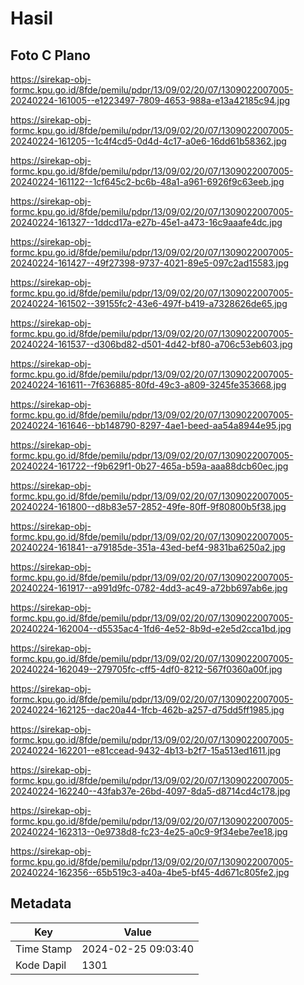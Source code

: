 # Hasil

## Foto C Plano

https://sirekap-obj-formc.kpu.go.id/8fde/pemilu/pdpr/13/09/02/20/07/1309022007005-20240224-161005--e1223497-7809-4653-988a-e13a42185c94.jpg

https://sirekap-obj-formc.kpu.go.id/8fde/pemilu/pdpr/13/09/02/20/07/1309022007005-20240224-161205--1c4f4cd5-0d4d-4c17-a0e6-16dd61b58362.jpg

https://sirekap-obj-formc.kpu.go.id/8fde/pemilu/pdpr/13/09/02/20/07/1309022007005-20240224-161122--1cf645c2-bc6b-48a1-a961-6926f9c63eeb.jpg

https://sirekap-obj-formc.kpu.go.id/8fde/pemilu/pdpr/13/09/02/20/07/1309022007005-20240224-161327--1ddcd17a-e27b-45e1-a473-16c9aaafe4dc.jpg

https://sirekap-obj-formc.kpu.go.id/8fde/pemilu/pdpr/13/09/02/20/07/1309022007005-20240224-161427--49f27398-9737-4021-89e5-097c2ad15583.jpg

https://sirekap-obj-formc.kpu.go.id/8fde/pemilu/pdpr/13/09/02/20/07/1309022007005-20240224-161502--39155fc2-43e6-497f-b419-a7328626de65.jpg

https://sirekap-obj-formc.kpu.go.id/8fde/pemilu/pdpr/13/09/02/20/07/1309022007005-20240224-161537--d306bd82-d501-4d42-bf80-a706c53eb603.jpg

https://sirekap-obj-formc.kpu.go.id/8fde/pemilu/pdpr/13/09/02/20/07/1309022007005-20240224-161611--7f636885-80fd-49c3-a809-3245fe353668.jpg

https://sirekap-obj-formc.kpu.go.id/8fde/pemilu/pdpr/13/09/02/20/07/1309022007005-20240224-161646--bb148790-8297-4ae1-beed-aa54a8944e95.jpg

https://sirekap-obj-formc.kpu.go.id/8fde/pemilu/pdpr/13/09/02/20/07/1309022007005-20240224-161722--f9b629f1-0b27-465a-b59a-aaa88dcb60ec.jpg

https://sirekap-obj-formc.kpu.go.id/8fde/pemilu/pdpr/13/09/02/20/07/1309022007005-20240224-161800--d8b83e57-2852-49fe-80ff-9f80800b5f38.jpg

https://sirekap-obj-formc.kpu.go.id/8fde/pemilu/pdpr/13/09/02/20/07/1309022007005-20240224-161841--a79185de-351a-43ed-bef4-9831ba6250a2.jpg

https://sirekap-obj-formc.kpu.go.id/8fde/pemilu/pdpr/13/09/02/20/07/1309022007005-20240224-161917--a991d9fc-0782-4dd3-ac49-a72bb697ab6e.jpg

https://sirekap-obj-formc.kpu.go.id/8fde/pemilu/pdpr/13/09/02/20/07/1309022007005-20240224-162004--d5535ac4-1fd6-4e52-8b9d-e2e5d2cca1bd.jpg

https://sirekap-obj-formc.kpu.go.id/8fde/pemilu/pdpr/13/09/02/20/07/1309022007005-20240224-162049--279705fc-cff5-4df0-8212-567f0360a00f.jpg

https://sirekap-obj-formc.kpu.go.id/8fde/pemilu/pdpr/13/09/02/20/07/1309022007005-20240224-162125--dac20a44-1fcb-462b-a257-d75dd5ff1985.jpg

https://sirekap-obj-formc.kpu.go.id/8fde/pemilu/pdpr/13/09/02/20/07/1309022007005-20240224-162201--e81ccead-9432-4b13-b2f7-15a513ed1611.jpg

https://sirekap-obj-formc.kpu.go.id/8fde/pemilu/pdpr/13/09/02/20/07/1309022007005-20240224-162240--43fab37e-26bd-4097-8da5-d8714cd4c178.jpg

https://sirekap-obj-formc.kpu.go.id/8fde/pemilu/pdpr/13/09/02/20/07/1309022007005-20240224-162313--0e9738d8-fc23-4e25-a0c9-9f34ebe7ee18.jpg

https://sirekap-obj-formc.kpu.go.id/8fde/pemilu/pdpr/13/09/02/20/07/1309022007005-20240224-162356--65b519c3-a40a-4be5-bf45-4d671c805fe2.jpg


## Metadata

| Key        | Value               |
| ---------- | ------------------- |
| Time Stamp | 2024-02-25 09:03:40 |
| Kode Dapil | 1301                |



